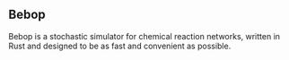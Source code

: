 ## Bebop

Bebop is a stochastic simulator for chemical reaction networks, written
in Rust and designed to be as fast and convenient as possible.

